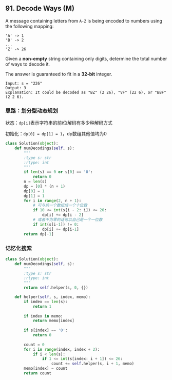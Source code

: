 ## 91. Decode Ways (M)

A message containing letters from `A-Z` is being encoded to numbers using the following mapping:

```
'A' -> 1
'B' -> 2
...
'Z' -> 26
```

Given a **non-empty** string containing only digits, determine the total number of ways to decode it.

The answer is guaranteed to fit in a **32-bit** integer.

```
Input: s = "226"
Output: 3
Explanation: It could be decoded as "BZ" (2 26), "VF" (22 6), or "BBF" (2 2 6).
```

### 思路：划分型动态规划

状态：`dp[i]`表示字符串的前i位解码有多少种解码方式

初始化：`dp[0] = dp[1] = 1`，dp数组其他值均为0


```python
class Solution(object):
    def numDecodings(self, s):
        """
        :type s: str
        :rtype: int
        """
        if len(s) == 0 or s[0] == '0':
            return 0
        n = len(s)
        dp = [0] * (n + 1)
        dp[0] = 1
        dp[1] = 1
        for i in range(2, n + 1):
            # 可与前一个数组成一个十位数
            if 10 <= int(s[i - 2: i]) <= 26: 
                dp[i] += dp[i - 2]
            # 或者不为零的话可以自己是一个一位数
            if int(s[i-1]) != 0:
                dp[i] += dp[i-1]
        return dp[-1]  
```

### 记忆化搜索

```python
class Solution(object):
    def numDecodings(self, s):
        """
        :type s: str
        :rtype: int
        """
        return self.helper(s, 0, {})

    def helper(self, s, index, memo):
        if index == len(s):
            return 1
        
        if index in memo:
            return memo[index]
        
        if s[index] == '0':
            return 0
        
       	count = 0
        for i in range(index, index + 2):
            if i < len(s):
                if 1 <= int(s[index: i + 1]) <= 26:
                    count += self.helper(s, i + 1, memo)
        memo[index] = count
        return count
```

